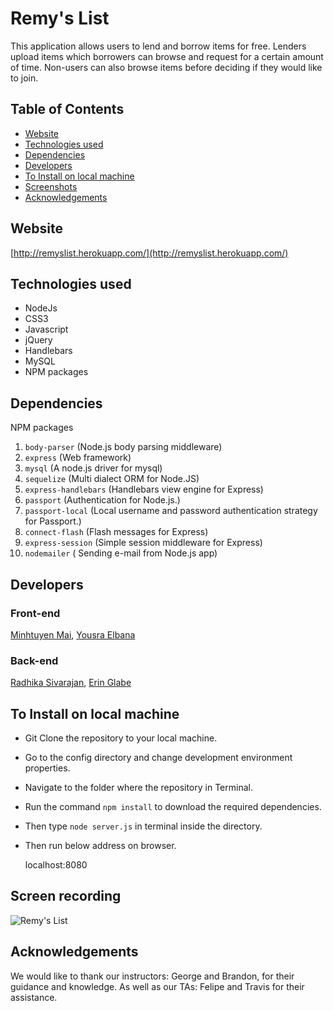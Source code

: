 # Remy's List

This application allows users to lend and borrow items for free. Lenders upload items which borrowers can browse and request for a certain amount of time. Non-users can also browse items before deciding if they would like to join.


## Table of Contents

- [Website](#website)
- [Technologies used](#technologies-used)
- [Dependencies](#dependencies)
- [Developers](#developers)
- [To Install on local machine](#to-install-on-local-machine)
- [Screenshots](#screenshots)
- [Acknowledgements](#acknowledgements)

## Website
[http://remyslist.herokuapp.com/](http://remyslist.herokuapp.com/)


## Technologies used
* NodeJs
* CSS3
* Javascript
* jQuery
* Handlebars
* MySQL
* NPM packages

## Dependencies
NPM packages

1. `body-parser` (Node.js body parsing middleware)
1. `express` (Web framework)
1. `mysql` (A node.js driver for mysql)
1. `sequelize` (Multi dialect ORM for Node.JS)
1. `express-handlebars` (Handlebars view engine for Express)
1. `passport` (Authentication for Node.js.)
1. `passport-local` (Local username and password authentication strategy for Passport.)
1. `connect-flash` (Flash messages for Express)
1. `express-session` (Simple session middleware for Express)
1. `nodemailer` ( Sending e-mail from  Node.js app)


## Developers

### Front-end
[Minhtuyen Mai](https://github.com/mightyminh), 
[Yousra Elbana](https://github.com/Yousrat)

### Back-end
[Radhika Sivarajan](https://github.com/radhika-sivarajan), 
[Erin Glabe](https://github.com/eglabe)

## To Install on local machine

* Git Clone the repository to your local machine.
* Go to the config directory and change development environment properties.
* Navigate to the folder where the repository in Terminal.
* Run the command `npm install` to download the required dependencies.
* Then type `node server.js` in terminal inside the directory.
* Then run below address on browser.
	
	localhost:8080

## Screen recording

![Remy's List](/public/assets/img/RemysList.gif)

## Acknowledgements

We would like to thank our instructors: George and Brandon, for their guidance and knowledge. As well as our TAs: Felipe and Travis for their assistance.
